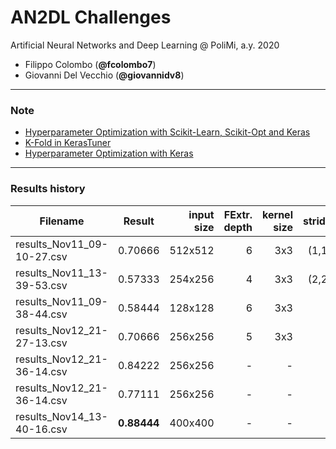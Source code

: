 # AN2DL Challenges
Artificial Neural Networks and Deep Learning @ PoliMi, a.y. 2020

- Filippo Colombo (**@fcolombo7**)
- Giovanni Del Vecchio (**@giovannidv8**)

---
### Note
* [Hyperparameter Optimization with Scikit-Learn, Scikit-Opt and Keras](https://towardsdatascience.com/hyperparameter-optimization-with-scikit-learn-scikit-opt-and-keras-f13367f3e796)
* [K-Fold in KerasTuner](https://mc.ai/how-to-do-cross-validation-in-keras-tuner/) 
* [Hyperparameter Optimization with Keras](https://towardsdatascience.com/hyperparameter-optimization-with-keras-b82e6364ca53)
---

### Results history

| Filename      | Result        | input size  | FExtr. depth | kernel size | stride | Class. HiddenLayer | Class. units | DropOut | L2 | base_model |
| ------------- |:-------------:| -----------:|-------------:|------------:|-------:|-------------------:|-------------:|--------:|---:|-----------:|
| results_Nov11_09-10-27.csv | 0.70666 | 512x512 | 6 | 3x3 | (1,1) | 1 | 256 | - | - | - |
| results_Nov11_13-39-53.csv | 0.57333 | 254x256 | 4 | 3x3 | (2,2) | 2 | 128 | 0.2 | 0.001 | - |
| results_Nov11_09-38-44.csv | 0.58444 | 128x128 | 6 | 3x3 | 1 | 3 | 64 | - | - | - |
| results_Nov12_21-27-13.csv | 0.70666 | 256x256 | 5 | 3x3 | 1 | 1 | 512 | 0.2 | 0.001 | - |
| results_Nov12_21-36-14.csv | 0.84222 | 256x256 | - | - | - | 1 | 256 | - | - | VGG16 |
| results_Nov12_21-36-14.csv | 0.77111 | 256x256 | - | - | - | 1 | 512+128 | - | - | VGG16 |
| results_Nov14_13-40-16.csv | **0.88444** | 400x400 | - | - | - | 1 | 448 | 0.1 | - | VGG16 |
